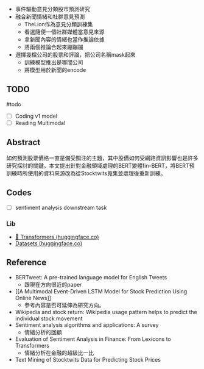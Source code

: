 - 事件驅動意見分類股市預測研究
- 融合新聞情緒和社群意見預測
	- TheLion作為意見分類訓練集
	- 看選隨便一個社群媒體當意見來源
	- 拿新聞內容的情緒也當作推論依據
	- 將兩個推論合起來蹦蹦蹦
- 選擇幾檔公司的股票和評論，把公司名稱mask起來
	- 訓練模型推出是哪間公司
	- 將模型用於新聞的encode

## TODO
#todo
- [ ] Coding v1 model
- [ ] Reading Multimodal

## Abstract

如何預測股票價格一直是備受關注的主題，其中股價如何受網路資訊影響也是許多研究探討的關鍵。本文提出針對金融領域處理的BERT變體fin-BERT，將BERT預訓練時所使用的資料來源改為從Stocktwits蒐集並處理後重新訓練。

## Codes

- [ ] sentiment analysis downstream task

### Lib
- [🤗 Transformers (huggingface.co)](https://huggingface.co/docs/transformers/index)
- [Datasets (huggingface.co)](https://huggingface.co/docs/datasets/index)
## Reference
- BERTweet: A pre-trained language model for English Tweets
	- 跟現在方向很近的paper
- [[A Multimodal Event-Driven LSTM Model for Stock Prediction Using Online News]]
	- 參考內容是否可延伸為研究方向。
- Wikipedia and stock return: Wikipedia usage pattern helps to predict the individual stock movement
- Sentiment analysis algorithms and applications: A survey
	- 情緒分析的回顧
- Evaluation of Sentiment Analysis in Finance: From Lexicons to Transformers
	- 情緒分析在金融的超級比一比
- Text Mining of Stocktwits Data for Predicting Stock Prices
